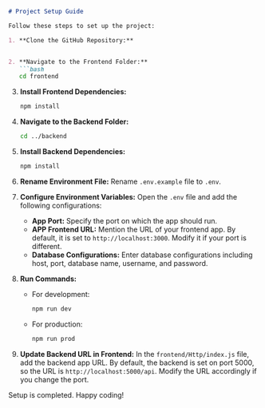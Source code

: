 ```markdown
# Project Setup Guide

Follow these steps to set up the project:

1. **Clone the GitHub Repository:** 


2. **Navigate to the Frontend Folder:**
   ```bash
   cd frontend
   ```

3. **Install Frontend Dependencies:** 
   ```bash
   npm install
   ```

4. **Navigate to the Backend Folder:**
   ```bash
   cd ../backend
   ```

5. **Install Backend Dependencies:** 
   ```bash
   npm install
   ```

6. **Rename Environment File:**
   Rename `.env.example` file to `.env`.

7. **Configure Environment Variables:**
   Open the `.env` file and add the following configurations:
   - **App Port:** Specify the port on which the app should run.
   - **APP Frontend URL:** Mention the URL of your frontend app. By default, it is set to `http://localhost:3000`. Modify it if your port is different.
   - **Database Configurations:** Enter database configurations including host, port, database name, username, and password.

8. **Run Commands:**
   - For development:
     ```bash
     npm run dev
     ```
   - For production:
     ```bash
     npm run prod
     ```

9. **Update Backend URL in Frontend:**
   In the `frontend/Http/index.js` file, add the backend app URL. By default, the backend is set on port 5000, so the URL is `http://localhost:5000/api`. Modify the URL accordingly if you change the port.

Setup is completed. Happy coding!
```
